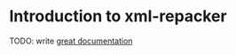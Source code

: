 # Introduction to xml-repacker

TODO: write [great documentation](http://jacobian.org/writing/what-to-write/)
